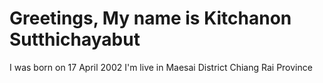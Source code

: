 # Greetings, My name is Kitchanon Sutthichayabut
I was born on 17 April 2002 
I'm live in Maesai District Chiang Rai Province
